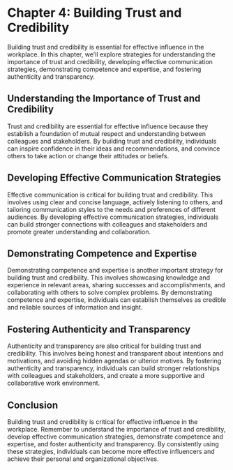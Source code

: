 Chapter 4: Building Trust and Credibility
=========================================

Building trust and credibility is essential for effective influence in the workplace. In this chapter, we'll explore strategies for understanding the importance of trust and credibility, developing effective communication strategies, demonstrating competence and expertise, and fostering authenticity and transparency.

Understanding the Importance of Trust and Credibility
-----------------------------------------------------

Trust and credibility are essential for effective influence because they establish a foundation of mutual respect and understanding between colleagues and stakeholders. By building trust and credibility, individuals can inspire confidence in their ideas and recommendations, and convince others to take action or change their attitudes or beliefs.

Developing Effective Communication Strategies
---------------------------------------------

Effective communication is critical for building trust and credibility. This involves using clear and concise language, actively listening to others, and tailoring communication styles to the needs and preferences of different audiences. By developing effective communication strategies, individuals can build stronger connections with colleagues and stakeholders and promote greater understanding and collaboration.

Demonstrating Competence and Expertise
--------------------------------------

Demonstrating competence and expertise is another important strategy for building trust and credibility. This involves showcasing knowledge and experience in relevant areas, sharing successes and accomplishments, and collaborating with others to solve complex problems. By demonstrating competence and expertise, individuals can establish themselves as credible and reliable sources of information and insight.

Fostering Authenticity and Transparency
---------------------------------------

Authenticity and transparency are also critical for building trust and credibility. This involves being honest and transparent about intentions and motivations, and avoiding hidden agendas or ulterior motives. By fostering authenticity and transparency, individuals can build stronger relationships with colleagues and stakeholders, and create a more supportive and collaborative work environment.

Conclusion
----------

Building trust and credibility is critical for effective influence in the workplace. Remember to understand the importance of trust and credibility, develop effective communication strategies, demonstrate competence and expertise, and foster authenticity and transparency. By consistently using these strategies, individuals can become more effective influencers and achieve their personal and organizational objectives.



